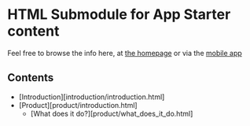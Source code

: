 # HTML Submodule for App Starter content

Feel free to browse the info here, at [the homepage](http://appstarter.katanacode.com) or via the [mobile app](https://itunes.apple.com/gb/app/app-starter/id584424011?mt=8)

## Contents

* [Introduction][introduction/introduction.html]
* [Product][product/introduction.html]
  * [What does it do?][product/what_does_it_do.html]
